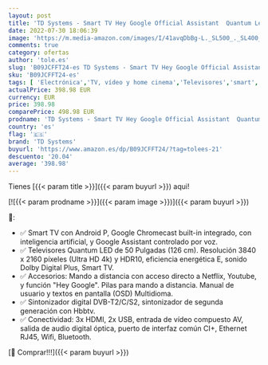 ```yaml
---
layout: post
title: 'TD Systems - Smart TV Hey Google Official Assistant  Quantum Led 4K HDR10 - Televisores 50 Pulgadas  Control por Voz  Chromecast  3X HDMI  2X USB  3 años de garantía - K50DLX14GLQ Modelo 2022'
date: 2022-07-30 18:06:39
image: 'https://m.media-amazon.com/images/I/41avqDbBg-L._SL500_._SL400_.jpg'
comments: true
category: ofertas
author: 'tole.es'
slug: 'B09JCFFT24-es TD Systems - Smart TV Hey Google Official Assistant...'
sku: 'B09JCFFT24-es'
tags: [ 'Electrónica','TV, vídeo y home cinema','Televisores','smart','td systems','tv','🇪🇸', ]
actualPrice: 398.98 EUR
currency: EUR
price: 398.98
comparePrice: 498.98 EUR
prodname: 'TD Systems - Smart TV Hey Google Official Assistant  Quantum Led 4K HDR10 - Televisores 50 Pulgadas  Control por Voz  Chromecast  3X HDMI  2X USB  3 años de garantía - K50DLX14GLQ Modelo 2022'
country: 'es'
flag: '🇪🇸'
brand: 'TD Systems'
buyurl: 'https://www.amazon.es/dp/B09JCFFT24/?tag=tolees-21'
descuento: '20.04'
average: '398.98'
---
```


Tienes [{{< param title >}}]({{< param buyurl >}}) aqui!

[![{{< param prodname >}}]({{< param image >}})]({{< param buyurl >}})

🔎:

- ✅ Smart TV con Android P, Google Chromecast built-in integrado, con inteligencia artificial, y Google Assistant controlado por voz.
- ✅ Televisores Quantum LED de 50 Pulgadas (126 cm). Resolución 3840 x 2160 píxeles (Ultra HD 4k) y HDR10, eficiencia energética E, sonido Dolby Digital Plus, Smart TV.
- ✅ Accesorios: Mando a distancia con acceso directo a Netflix, Youtube, y función "Hey Google". Pilas para mando a distancia. Manual de usuario y textos en pantalla (OSD) Multidioma.
- ✅ Sintonizador digital DVB-T2/C/S2, sintonizador de segunda generación con Hbbtv.
- ✅ Conectividad: 3x HDMI, 2x USB, entrada de vídeo compuesto AV, salida de audio digital óptica, puerto de interfaz común CI+, Ethernet RJ45, Wifi, Bluetooth.

[🛒 Comprar!!!]({{< param buyurl >}})
